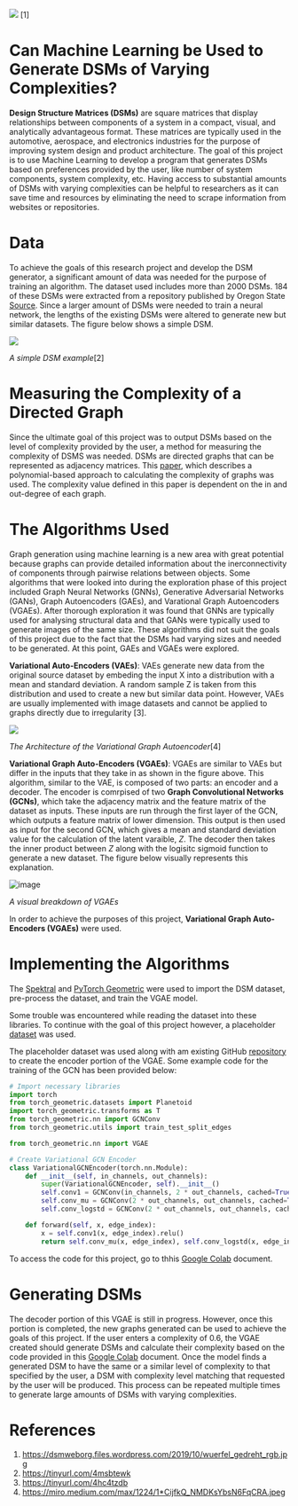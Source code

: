 ![](https://dsmweborg.files.wordpress.com/2019/10/wuerfel_gedreht_rgb.jpg)
[1]

# Can Machine Learning be Used to Generate DSMs of Varying Complexities?
__Design Structure Matrices (DSMs)__ are square matrices that display relationships between components of a system in a compact, visual, and analytically advantageous format. These matrices are typically used in the automotive, aerospace, and electronics industries for the purpose of improving system design and product architecture. The goal of this project is to use Machine Learning to develop a program that generates DSMs based on preferences provided by the user, like number of system components, system complexity, etc. Having access to substantial amounts of DSMs with varying complexities can be helpful to researchers as it can save time and resources by eliminating the need to scrape information from websites or repositories.

# Data
To achieve the goals of this research project and develop the DSM generator, a significant amount of data was needed for the purpose of training an algorithm. The dataset used includes more than 2000 DSMs. 184 of these DSMs were extracted from a repository published by Oregon State [Source](http://ftest.mime.oregonstate.edu/repo/browse/). Since a larger amount of DSMs were needed to train a neural network, the lengths of the existing DSMs were altered to generate new but similar datasets. The figure below shows a simple DSM.

![](https://upload.wikimedia.org/wikipedia/commons/3/36/A_sample_Design_Structure_Matrix_%28DSM%29.png)

_A simple DSM example_[2]

# Measuring the Complexity of a Directed Graph
Since the ultimate goal of this project was to output DSMs based on the level of complexity provided by the user, a method for measuring the complexity of DSMS was needed. DSMs are directed graphs that can be represented as adjacency matrices. This [paper](https://par.nsf.gov/servlets/purl/10165220), which describes a polynomial-based approach to calculating the complexity of graphs was used. The complexity value defined in this paper is dependent on the in and out-degree of each graph.

# The Algorithms Used
Graph generation using machine learning is a new area with great potential because graphs can provide detailed information about the inerconnectivity of components through pairwise relations between objects. Some algorithms that were looked into during the exploration phase of this project included Graph Neural Networks (GNNs), Generative Adversarial Networks (GANs), Graph Autoencoders (GAEs), and Varational Graph Autoencoders (VGAEs). After thorough exploration it was found that GNNs are typically used for analysing structural data and that GANs were typically used to generate images of the same size. These algorithms did not suit the goals of this project due to the fact that the DSMs had varying sizes and needed to be generated. At this point, GAEs and VGAEs were explored.

__Variational Auto-Encoders (VAEs)__: VAEs generate new data from the original source dataset by embeding the input X into a distribution with a mean and standard deviation. A random sample Z is taken from this distribution and used to create a new but similar data point. However, VAEs are usually implemented with image datasets and cannot be applied to graphs directly due to irregularity [3].

![](https://miro.medium.com/max/1224/1*CijfkQ_NMDKsYbsN6FqCRA.jpeg)

_The Architecture of the Variational Graph Autoencoder_[4]

__Variational Graph Auto-Encoders (VGAEs)__: VGAEs are similar to VAEs but differ in the inputs that they take in as shown in the figure above. This algorithm, similar to the VAE, is composed of two parts: an encoder and a decoder. The encoder is comrpised of two __Graph Convolutional Networks (GCNs)__, which take the adjacency matrix and the feature matrix of the dataset as inputs. These inputs are run through the first layer of the GCN, which outputs a feature matrix of lower dimension. This output is then used as input for the second GCN, which gives a mean and standard deviation value for the calculation of the latent varaible, _Z_. The decoder then takes the inner product between _Z_ along with the logisitc sigmoid function to generate a new dataset. The figure below visually represents this explanation.

![image](https://user-images.githubusercontent.com/74516659/116258136-ad2cb300-a742-11eb-8a7e-97c8e226c861.png)

_A visual breakdown of VGAEs_

In order to achieve the purposes of this project, __Variational Graph Auto-Encoders (VGAEs)__ were used.

# Implementing the Algorithms
The [Spektral](https://graphneural.network/) and [PyTorch Geometric](https://pytorch-geometric.readthedocs.io/en/latest/notes/installation.html) were used to import the DSM dataset, pre-process the dataset, and train the VGAE model.

Some trouble was encountered while reading the dataset into these libraries. To continue with the goal of this project however, a placeholder [dataset](https://pytorch-geometric.readthedocs.io/en/latest/modules/datasets.html#torch_geometric.datasets.Planetoid) was used.

The placeholder dataset was used along with am existing GitHub [repository](https://github.com/AntonioLonga/PytorchGeometricTutorial) to create the encoder portion of the VGAE. Some example code for the training of the GCN has been provided below:

```Python
# Import necessary libraries
import torch
from torch_geometric.datasets import Planetoid
import torch_geometric.transforms as T
from torch_geometric.nn import GCNConv
from torch_geometric.utils import train_test_split_edges

from torch_geometric.nn import VGAE

# Create Variational GCN Encoder
class VariationalGCNEncoder(torch.nn.Module):
    def __init__(self, in_channels, out_channels):
        super(VariationalGCNEncoder, self).__init__()
        self.conv1 = GCNConv(in_channels, 2 * out_channels, cached=True) # cached only for transductive learning
        self.conv_mu = GCNConv(2 * out_channels, out_channels, cached=True)
        self.conv_logstd = GCNConv(2 * out_channels, out_channels, cached=True)

    def forward(self, x, edge_index):
        x = self.conv1(x, edge_index).relu()
        return self.conv_mu(x, edge_index), self.conv_logstd(x, edge_index)
```
To access the code for this project, go to thhis [Google Colab](https://colab.research.google.com/drive/1dC7BRLXqv-ft44fHXNSvR90wHQVaIwt1?usp=sharing) document.

# Generating DSMs
The decoder portion of this VGAE is still in progress. However, once this portion is completed, the new graphs generated can be used to achieve the goals of this project. If the user enters a complexity of 0.6, the VGAE created should generate DSMs and calculate their complexity based on the code provided in this [Google Colab](https://colab.research.google.com/drive/1ODusi118flxoX-hyRy4beeZnhTQcOU3M?usp=sharing) document. Once the model finds a generated DSM to have the same or a similar level of complexity to that specified by the user, a DSM with complexity level matching that requested by the user will be produced. This process can be repeated multiple times to generate large amounts of DSMs with varying complexities.

# References
1. https://dsmweborg.files.wordpress.com/2019/10/wuerfel_gedreht_rgb.jpg
2. https://tinyurl.com/4msbtewk
4. https://tinyurl.com/4hc4tzdb
5. https://miro.medium.com/max/1224/1*CijfkQ_NMDKsYbsN6FqCRA.jpeg
